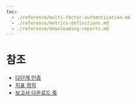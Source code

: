 ```yaml
---
toc:
  - ./reference/multi-factor-authentication.md
  - ./reference/metrics-definitions.md
  - ./reference/downloading-reports.md
---
```

# 참조

* [다단계 인증](./reference/multi-factor-authentication.md) 
* [지표 정의](./reference/metrics-description.md) 
* [보고서 다운로드 중](./reference/downloading-reports.md) 
